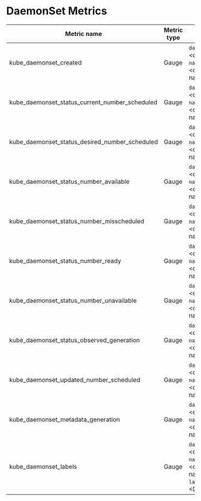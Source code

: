 # DaemonSet Metrics

| Metric name| Metric type | Labels/tags | Status |
| ---------- | ----------- | ----------- | ----------- |
| kube_daemonset_created | Gauge | `daemonset`=&lt;daemonset-name&gt; <br> `namespace`=&lt;daemonset-namespace&gt; | STABLE |
| kube_daemonset_status_current_number_scheduled | Gauge | `daemonset`=&lt;daemonset-name&gt; <br> `namespace`=&lt;daemonset-namespace&gt; | STABLE |
| kube_daemonset_status_desired_number_scheduled | Gauge | `daemonset`=&lt;daemonset-name&gt; <br> `namespace`=&lt;daemonset-namespace&gt; | STABLE |
| kube_daemonset_status_number_available | Gauge | `daemonset`=&lt;daemonset-name&gt; <br> `namespace`=&lt;daemonset-namespace&gt; | STABLE |
| kube_daemonset_status_number_misscheduled | Gauge | `daemonset`=&lt;daemonset-name&gt; <br> `namespace`=&lt;daemonset-namespace&gt; | STABLE |
| kube_daemonset_status_number_ready | Gauge | `daemonset`=&lt;daemonset-name&gt; <br> `namespace`=&lt;daemonset-namespace&gt; | STABLE |
| kube_daemonset_status_number_unavailable | Gauge | `daemonset`=&lt;daemonset-name&gt; <br> `namespace`=&lt;daemonset-namespace&gt; | STABLE |
| kube_daemonset_status_observed_generation | Gauge | `daemonset`=&lt;daemonset-name&gt; <br> `namespace`=&lt;daemonset-namespace&gt; | STABLE |
| kube_daemonset_updated_number_scheduled | Gauge | `daemonset`=&lt;daemonset-name&gt; <br> `namespace`=&lt;daemonset-namespace&gt; | STABLE |
| kube_daemonset_metadata_generation | Gauge | `daemonset`=&lt;daemonset-name&gt; <br> `namespace`=&lt;daemonset-namespace&gt; | STABLE |
| kube_daemonset_labels | Gauge | `daemonset`=&lt;daemonset-name&gt; <br> `namespace`=&lt;daemonset-namespace&gt; <br> `label_DAEMONSET_LABEL`=&lt;DAEMONSET_LABEL&gt; | STABLE |
